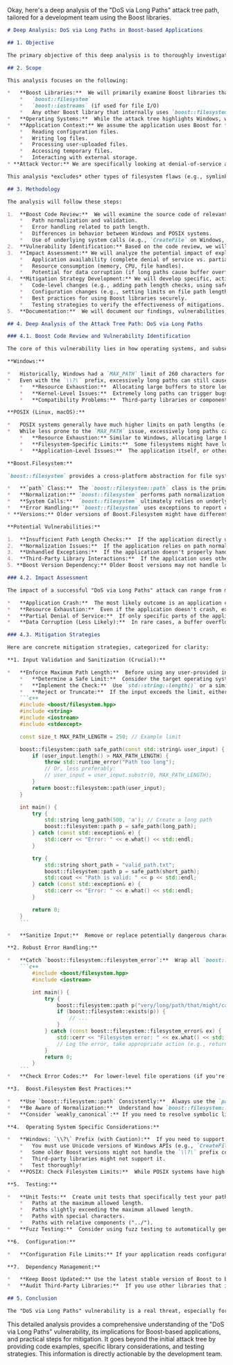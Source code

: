 Okay, here's a deep analysis of the "DoS via Long Paths" attack tree path, tailored for a development team using the Boost libraries.

```markdown
# Deep Analysis: DoS via Long Paths in Boost-based Applications

## 1. Objective

The primary objective of this deep analysis is to thoroughly investigate the "DoS via Long Paths" vulnerability within the context of applications built using the Boost libraries.  We aim to understand how this vulnerability can be exploited, identify specific Boost components that might be susceptible, assess the real-world impact, and provide concrete, actionable recommendations for mitigation beyond the high-level suggestions in the initial attack tree.  This analysis will focus on practical implementation details relevant to developers.

## 2. Scope

This analysis focuses on the following:

*   **Boost Libraries:**  We will primarily examine Boost libraries that interact with the filesystem, including but not limited to:
    *   `boost::filesystem`
    *   `boost::iostreams` (if used for file I/O)
    *   Any other Boost library that internally uses `boost::filesystem` or handles file paths.
*   **Operating Systems:**  While the attack tree highlights Windows, we will consider the implications for both Windows and POSIX-compliant systems (Linux, macOS, etc.).  We'll differentiate mitigation strategies where necessary.
*   **Application Context:** We assume the application uses Boost for file-related operations, potentially including:
    *   Reading configuration files.
    *   Writing log files.
    *   Processing user-uploaded files.
    *   Accessing temporary files.
    *   Interacting with external storage.
* **Attack Vector:** We are specifically looking at denial-of-service attacks caused by providing excessively long file paths as input to the application.

This analysis *excludes* other types of filesystem flaws (e.g., symlink attacks, race conditions) and focuses solely on the long path issue.

## 3. Methodology

The analysis will follow these steps:

1.  **Boost Code Review:**  We will examine the source code of relevant Boost libraries (primarily `boost::filesystem`) to understand how they handle file paths internally, particularly focusing on:
    *   Path normalization and validation.
    *   Error handling related to path length.
    *   Differences in behavior between Windows and POSIX systems.
    *   Use of underlying system calls (e.g., `CreateFile` on Windows, `open` on POSIX).
2.  **Vulnerability Identification:** Based on the code review, we will identify potential vulnerabilities where long paths could lead to resource exhaustion, crashes, or unexpected behavior.  We will look for areas where path length checks are missing or insufficient.
3.  **Impact Assessment:** We will analyze the potential impact of exploiting these vulnerabilities, considering factors like:
    *   Application availability (complete denial of service vs. partial degradation).
    *   Resource consumption (memory, CPU, file handles).
    *   Potential for data corruption (if long paths cause buffer overflows).
4.  **Mitigation Strategy Development:** We will develop specific, actionable mitigation strategies, including:
    *   Code-level changes (e.g., adding path length checks, using safer APIs).
    *   Configuration changes (e.g., setting limits on file path lengths).
    *   Best practices for using Boost libraries securely.
    *   Testing strategies to verify the effectiveness of mitigations.
5.  **Documentation:**  We will document our findings, vulnerabilities, and mitigation strategies in a clear and concise manner, suitable for developers.

## 4. Deep Analysis of the Attack Tree Path: DoS via Long Paths

### 4.1. Boost Code Review and Vulnerability Identification

The core of this vulnerability lies in how operating systems, and subsequently libraries like Boost, handle file paths.

**Windows:**

*   Historically, Windows had a `MAX_PATH` limit of 260 characters for file paths.  While this limit can be bypassed using the `\\?\` prefix (allowing paths up to approximately 32,767 characters), many APIs (and older versions of Boost) still adhere to the `MAX_PATH` limit.
*   Even with the `\\?\` prefix, excessively long paths can still cause issues:
    *   **Resource Exhaustion:**  Allocating large buffers to store long paths can consume significant memory.
    *   **Kernel-Level Issues:**  Extremely long paths can trigger bugs or limitations in the Windows kernel or filesystem drivers.
    *   **Compatibility Problems:**  Third-party libraries or components used by the application might not handle long paths correctly.

**POSIX (Linux, macOS):**

*   POSIX systems generally have much higher limits on path lengths (e.g., `PATH_MAX`, often 4096 characters).  However, individual filesystems might have their own limitations.
*   While less prone to the `MAX_PATH` issue, excessively long paths can still lead to:
    *   **Resource Exhaustion:** Similar to Windows, allocating large buffers for paths can consume memory.
    *   **Filesystem-Specific Limits:**  Some filesystems might have lower limits than `PATH_MAX`.
    *   **Application-Level Issues:**  The application itself, or other libraries it uses, might have internal limitations on path length.

**Boost.Filesystem:**

`boost::filesystem` provides a cross-platform abstraction for file system operations.  It's crucial to understand how it handles path lengths:

*   **`path` Class:**  The `boost::filesystem::path` class is the primary way to represent file paths.  It internally stores the path as a string.
*   **Normalization:** `boost::filesystem` performs path normalization (e.g., resolving relative paths, removing redundant separators).  This process can potentially increase the length of the path.
*   **System Calls:**  `boost::filesystem` ultimately relies on underlying system calls (e.g., `CreateFile`, `open`, `stat`).  The behavior with long paths depends on how these system calls are used and how the operating system handles them.
*   **Error Handling:** `boost::filesystem` uses exceptions to report errors.  It's important to check if specific exceptions are thrown when path length limits are exceeded.  If not handled, these exceptions can lead to application crashes.
* **Versions:** Older versions of Boost.Filesystem might have different behavior compared to newer versions. It's crucial to know which version is being used.

**Potential Vulnerabilities:**

1.  **Insufficient Path Length Checks:**  If the application directly uses user-provided input to construct `boost::filesystem::path` objects without any validation, it's vulnerable.  Boost.Filesystem itself might not perform explicit length checks *before* attempting system calls.
2.  **Normalization Issues:**  If the application relies on path normalization, an attacker might craft an input that, after normalization, exceeds the path length limit.
3.  **Unhandled Exceptions:**  If the application doesn't properly handle exceptions thrown by `boost::filesystem` (e.g., `filesystem_error`), a long path could cause an unhandled exception and crash the application.
4.  **Third-Party Library Interactions:**  If the application uses other libraries that interact with the filesystem, those libraries might have their own vulnerabilities related to long paths.  Boost.Filesystem's behavior might be irrelevant if a vulnerable third-party library is used.
5. **Boost Version Dependency:** Older Boost versions may not handle long paths as gracefully as newer ones, especially on Windows.

### 4.2. Impact Assessment

The impact of a successful "DoS via Long Paths" attack can range from minor inconvenience to complete application unavailability.

*   **Application Crash:**  The most likely outcome is an application crash due to an unhandled exception or a buffer overflow.  This results in a complete denial of service.
*   **Resource Exhaustion:**  Even if the application doesn't crash, excessively long paths can consume significant memory, leading to performance degradation or even system instability.
*   **Partial Denial of Service:**  If only specific parts of the application are affected (e.g., a module that handles file uploads), the attack might result in a partial denial of service.
*   **Data Corruption (Less Likely):**  In rare cases, a buffer overflow caused by a long path could lead to data corruption, but this is less likely than a simple crash.

### 4.3. Mitigation Strategies

Here are concrete mitigation strategies, categorized for clarity:

**1. Input Validation and Sanitization (Crucial):**

*   **Enforce Maximum Path Length:**  Before using any user-provided input to construct a `boost::filesystem::path`, enforce a reasonable maximum length.  This is the *primary* defense.
    *   **Determine a Safe Limit:**  Consider the target operating system(s) and the application's requirements.  On Windows, a limit slightly below `MAX_PATH` (e.g., 250 characters) is a good starting point, even if you intend to use the `\\?\` prefix.  On POSIX systems, a limit of 1024 or 2048 characters is often reasonable.
    *   **Implement the Check:**  Use `std::string::length()` or a similar function to check the length of the input string *before* passing it to `boost::filesystem::path`.
    *   **Reject or Truncate:**  If the input exceeds the limit, either reject the request with an appropriate error message or truncate the path to the maximum allowed length (be *very* careful with truncation to avoid introducing security vulnerabilities).
    ```c++
    #include <boost/filesystem.hpp>
    #include <string>
    #include <iostream>
    #include <stdexcept>

    const size_t MAX_PATH_LENGTH = 250; // Example limit

    boost::filesystem::path safe_path(const std::string& user_input) {
        if (user_input.length() > MAX_PATH_LENGTH) {
            throw std::runtime_error("Path too long");
            // Or, less preferably:
            // user_input = user_input.substr(0, MAX_PATH_LENGTH);
        }
        return boost::filesystem::path(user_input);
    }

    int main() {
        try {
            std::string long_path(500, 'a'); // Create a long path
            boost::filesystem::path p = safe_path(long_path);
        } catch (const std::exception& e) {
            std::cerr << "Error: " << e.what() << std::endl;
        }

        try {
            std::string short_path = "valid_path.txt";
            boost::filesystem::path p = safe_path(short_path);
            std::cout << "Path is valid: " << p << std::endl;
        } catch (const std::exception& e) {
            std::cerr << "Error: " << e.what() << std::endl;
        }

        return 0;
    }
    ```

*   **Sanitize Input:**  Remove or replace potentially dangerous characters from the input path (e.g., control characters, excessive "../" sequences).  This helps prevent other filesystem-related vulnerabilities.

**2. Robust Error Handling:**

*   **Catch `boost::filesystem::filesystem_error`:**  Wrap all `boost::filesystem` operations in `try-catch` blocks and specifically catch `boost::filesystem::filesystem_error`.  This allows you to handle errors gracefully, log them, and prevent application crashes.
    ```c++
        #include <boost/filesystem.hpp>
        #include <iostream>

        int main() {
            try {
                boost::filesystem::path p("very/long/path/that/might/cause/an/error"); // Potentially problematic path
                if (boost::filesystem::exists(p)) {
                    // ...
                }
            } catch (const boost::filesystem::filesystem_error& ex) {
                std::cerr << "Filesystem error: " << ex.what() << std::endl;
                // Log the error, take appropriate action (e.g., return an error to the user)
            }
            return 0;
        }
    ```
*   **Check Error Codes:**  For lower-level file operations (if you're using them directly), check the return values and error codes to detect path-related issues.

**3.  Boost.Filesystem Best Practices:**

*   **Use `boost::filesystem::path` Consistently:**  Always use the `path` class to represent file paths.  Avoid manipulating paths as raw strings.
*   **Be Aware of Normalization:**  Understand how `boost::filesystem::path` normalization works and how it might affect path length.
*   **Consider `weakly_canonical`:** If you need to resolve symbolic links but want to avoid excessive path expansion, consider using `boost::filesystem::weakly_canonical` instead of `boost::filesystem::canonical`.

**4.  Operating System Specific Considerations:**

*   **Windows: `\\?\` Prefix (with Caution):**  If you need to support paths longer than `MAX_PATH` on Windows, you can use the `\\?\` prefix.  However, be aware that:
    *   You must use Unicode versions of Windows APIs (e.g., `CreateFileW` instead of `CreateFileA`).
    *   Some older Boost versions might not handle the `\\?\` prefix correctly.
    *   Third-party libraries might not support it.
    *   Test thoroughly!
*   **POSIX: Check Filesystem Limits:**  While POSIX systems have high limits, be aware that individual filesystems might have lower limits.  You can use `pathconf()` to query the `PATH_MAX` for a specific directory.

**5.  Testing:**

*   **Unit Tests:**  Create unit tests that specifically test your path handling logic with various inputs, including:
    *   Paths at the maximum allowed length.
    *   Paths slightly exceeding the maximum allowed length.
    *   Paths with special characters.
    *   Paths with relative components ("../").
*   **Fuzz Testing:**  Consider using fuzz testing to automatically generate a large number of inputs and test your application's resilience to unexpected path values.

**6.  Configuration:**

*   **Configuration File Limits:** If your application reads configuration files that specify paths, enforce length limits on those paths as well.

**7.  Dependency Management:**

*   **Keep Boost Updated:** Use the latest stable version of Boost to benefit from bug fixes and security improvements.
*   **Audit Third-Party Libraries:**  If you use other libraries that interact with the filesystem, audit them for similar vulnerabilities.

## 5. Conclusion

The "DoS via Long Paths" vulnerability is a real threat, especially for applications that handle user-provided file paths. By combining strict input validation, robust error handling, and careful use of `boost::filesystem`, developers can effectively mitigate this vulnerability and build more secure and reliable applications. The key takeaway is to *always* validate the length of file paths before using them, regardless of the underlying operating system or library.  Regular security audits and testing are also crucial to ensure the ongoing security of the application.
```

This detailed analysis provides a comprehensive understanding of the "DoS via Long Paths" vulnerability, its implications for Boost-based applications, and practical steps for mitigation. It goes beyond the initial attack tree by providing code examples, specific library considerations, and testing strategies. This information is directly actionable by the development team.
